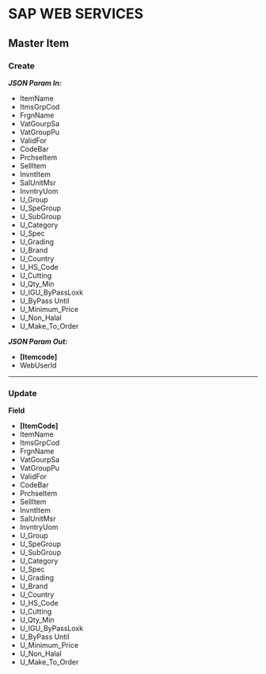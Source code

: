 # SAP WEB SERVICES 


## Master Item

### Create 
***JSON Param In:***
* ItemName
* ItmsGrpCod
* FrgnName 
* VatGourpSa
* VatGroupPu
* ValidFor
* CodeBar
* PrchseItem
* SellItem
* InvntItem
* SalUnitMsr
* InvntryUom
* U_Group
* U_SpeGroup
* U_SubGroup 
* U_Category
* U_Spec
* U_Grading
* U_Brand
* U_Country
* U_HS_Code
* U_Cutting
* U_Qty_Min
* U_IGU_ByPassLoxk
* U_ByPass Until
* U_Minimum_Price
* U_Non_Halal
* U_Make_To_Order

***JSON Param Out:***
* **[Itemcode]**
* WebUserId 

---


###  Update

**Field**
*  **[ItemCode]**
* ItemName
* ItmsGrpCod
* FrgnName 
* VatGourpSa
* VatGroupPu
* ValidFor
* CodeBar
* PrchseItem
* SellItem
* InvntItem
* SalUnitMsr
* InvntryUom
* U_Group
* U_SpeGroup
* U_SubGroup 
* U_Category
* U_Spec
* U_Grading
* U_Brand
* U_Country
* U_HS_Code
* U_Cutting
* U_Qty_Min
* U_IGU_ByPassLoxk
* U_ByPass Until
* U_Minimum_Price
* U_Non_Halal
* U_Make_To_Order


<!--stackedit_data:
eyJoaXN0b3J5IjpbLTE0NTUyOTg2MTMsMzM4OTk4MCwxNDA4OT
A4Mjc2LC0xOTYwNDYyMzA0XX0=
-->
